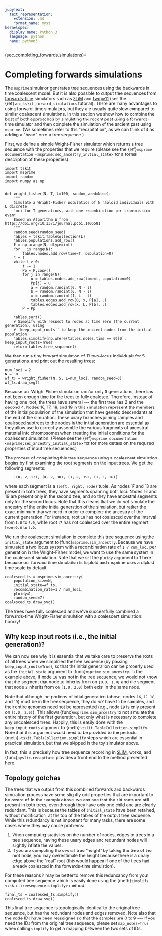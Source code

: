 ```yaml
---
jupytext:
  text_representation:
    extension: .md
    format_name: myst
kernelspec:
  display_name: Python 3
  language: python
  name: python3
---
```


(sec_completing_forwards_simulations)=

# Completing forwards simulations

The ``msprime`` simulator generates tree sequences using the backwards in
time coalescent model. But it is also possible to output tree sequences
from [forwards-time](https://doi.org/10.1371/journal.pcbi.1006581)
simulators such as [SLiM](https://messerlab.org/slim)
and [fwdpy11](https://fwdpy11.readthedocs.io/) (see the
{ref}`sec_tskit_forward_simulations` tutorial).
There are many advantages to using forward-time simulators, but they
are usually quite slow compared to similar coalescent simulations. In this
section we show how to combine the best of both approaches by simulating
the recent past using a forwards-time simulator and then complete the
simulation of the ancient past using ``msprime``. (We sometimes refer to this
"recapitation", as we can think of it as adding a "head" onto a tree sequence.)

First, we define a simple Wright-Fisher simulator which returns a tree sequence
with the properties that we require (please see the 
{ref}`msprime documentation <msprime:sec_ancestry_initial_state>`
for a formal description of these properties):

```{code-cell} ipython3
import tskit
import msprime
import random
import numpy as np


def wright_fisher(N, T, L=100, random_seed=None):
    """
    Simulate a Wright-Fisher population of N haploid individuals with L discrete
    loci for T generations, with one recombination per transmission event
    Based on Algorithm W from https://doi.org/10.1371/journal.pcbi.1006581
    """
    random.seed(random_seed)
    tables = tskit.TableCollection(L)
    tables.populations.add_row()
    P = np.arange(N, dtype=int)
    for _ in range(N):
        tables.nodes.add_row(time=T, population=0)
    t = T
    while t > 0:
        t -= 1
        Pp = P.copy()
        for j in range(N):
            u = tables.nodes.add_row(time=t, population=0)
            Pp[j] = u
            a = random.randint(0, N - 1)
            b = random.randint(0, N - 1)
            x = random.randint(1, L - 1)
            tables.edges.add_row(0, x, P[a], u)
            tables.edges.add_row(x, L, P[b], u)
        P = Pp

    tables.sort()
    # Simplify with respect to nodes at time zero (the current generation), using
    # `keep_input_roots`` to keep the ancient nodes from the initial population.
    tables.simplify(np.where(tables.nodes.time == 0)[0], keep_input_roots=True)
    return tables.tree_sequence()
```

We then run a tiny forward simulation of 10 two-locus individuals
for 5 generations, and print out the resulting trees:

```{code-cell} ipython3
num_loci = 2
N = 10
wf_ts = wright_fisher(N, 5, L=num_loci, random_seed=3)
wf_ts.draw_svg()
```

Because our Wright Fisher simulation ran for only 5 generations, there has not
been enough time for the trees to fully coalesce. Therefore, instead of having
one root, the trees have several --- the first tree has 2 and the second 4.
Nodes 16, 17, 18, and 19 in this simulation represent the members of the
initial population of the simulation that have genetic descendants at the end
of the simulation. These unary branches joining samples and coalesced subtrees
to the nodes in the initial generation are essential as they allow use to
correctly assemble the various fragments of ancestral material into chromosomes
when creating the initial conditions for the coalescent simulation.
(Please see the 
{ref}`msprime documentation <msprime:sec_ancestry_initial_state>`
for for more details on the
required properties of input tree sequences.)

The process of completing this tree sequence using a coalescent simulation
begins by first examining the root segments on the input trees. We get the
following segments:

```
    [(0, 2, 17), (0, 2, 18), (1, 2, 19), (1, 2, 16)]
```

where each segment is a ``(left, right, node)`` tuple. As nodes 17 and 18 are
present in both trees, they have segments spanning both loci. Nodes 16 and 19 are
present only in the second tree, and so they have ancestral segments only for
the second locus. Note that this means that we do *not* simulate the ancestry
of the entire initial generation of the simulation, but rather the exact
minimum that we need in order to complete the ancestry of the current
generation. For instance, root ``19`` has not coalesced over the interval from
``1.0`` to ``2.0``, while root ``17`` has not coalesced over the entire segment
from ``0.0`` to ``2.0``.

We run the coalescent simulation to complete this tree sequence using the
``initial_state`` argument to {func}`msprime.sim_ancestry`. Because we have simulated a
two locus system with a recombination rate of ``1 / num_loci`` per generation
in the Wright-Fisher model, we want to use the same system in the coalescent simulation.
Note that we set the ``ploidy`` argument to 1 here because our forward time simulation
is haploid and msprime uses a diploid time scale by default.


```{code-cell} ipython3
coalesced_ts = msprime.sim_ancestry(
    population_size=N, 
    initial_state=wf_ts, 
    recombination_rate=1 / num_loci, 
    ploidy=1,
    random_seed=7)
coalesced_ts.draw_svg()
```

The trees have fully coalesced and we've successfully combined a forwards-time
Wright-Fisher simulation with a coalescent simulation: hooray!


## Why keep input roots (i.e., the initial generation)?

We can now see why it is essential that we take care to preserve the roots of all
trees when we simplified the tree sequence (by passing ``keep_input_roots=True``),
so that the initial generation can be properly used as the
``initial_state`` argument to {func}`msprime.sim_ancestry`. In the example above, if node
``18`` was not in the tree sequence, we would not know that the segment that
node ``10`` inherits from on ``[0.0, 1.0)`` and the segment that node ``2``
inherits from on ``[1.0, 2.0)`` both exist in the same node.

Note that although the portions of intial generation (above, nodes ``16``, ``17``,
``18``, and ``19``) must be in the tree sequence, they do *not* have to be
samples, and their entire genomes need not be represented (e.g., node ``19`` is
only present on ``[1.0, 2.0)``). This allows {func}`msprime.sim_ancestry` to not simulate
the entire history of the first generation, but only what is necessary to complete
any uncoalesced trees. Happily, this is easily done with the ``keep_input_roots`` argument
to {meth}`~tskit.TableCollection.simplify`. Note that this argument would need
to be provided to the periodic {meth}`~tskit.TableCollection.simplify` steps
which are essential in practical simulation, but that we skipped in the toy simulator above.

In fact, this is precisely how tree sequence recording in [SLiM](https://messerlab.org/slim),
works, and {func}`pyslim.recapitate` provides a front-end to
the method presented here.


## Topology gotchas

The trees that we output from this combined forwards and backwards simulation
process have some slightly odd properties that are important to be aware of.
In the example above, we can see that the old roots are still present in both trees,
even through they have only one child and are clearly redundant.
This is because the tables of ``initial_state`` have been retained, without modification,
at the top of the tables of the output tree sequence. While this
redundancy is not important for many tasks, there are some cases where
they may cause problems:

1. When computing statistics on the number of nodes, edges or trees in a tree
   sequence, having these unary edges and redundant nodes will slightly
   inflate the values.
2. If you are computing the overall tree "height" by taking the time of the
   root node, you may overestimate the height because there is a unary edge
   above the "real" root (this would happen if one of the trees had already
   coalesced in the forwards-time simulation).

For these reasons it may be better to remove this redundancy from your
computed tree sequence which is easily done using the
{meth}`simplify <tskit.TreeSequence.simplify>` method:

```{code-cell} ipython3
final_ts = coalesced_ts.simplify()
coalesced_ts.draw_svg()
```

This final tree sequence is topologically identical to the original tree sequence,
but has the redundant nodes and edges removed. Note also that the node IDs have been
reassigned so that the samples are 0 to 9 --- if you need the IDs from the original
tree sequence, please set ``map_nodes=True`` when calling ``simplify`` to get a
mapping between the two sets of IDs.


